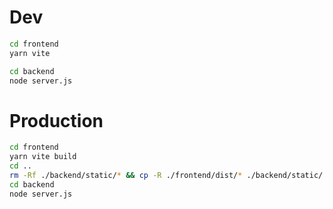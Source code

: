 # Dev

``` sh
cd frontend
yarn vite
```
``` sh
cd backend
node server.js
```

# Production

``` sh
cd frontend
yarn vite build
cd ..
rm -Rf ./backend/static/* && cp -R ./frontend/dist/* ./backend/static/
cd backend
node server.js 
``` 